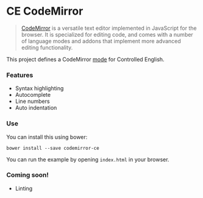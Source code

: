 # CE CodeMirror

> [CodeMirror](http://codemirror.net/) is a versatile text editor implemented in JavaScript for the browser. It is specialized for editing code, and comes with a number of language modes and addons that implement more advanced editing functionality.

This project defines a CodeMirror [mode](http://codemirror.net/doc/manual.html#modeapi) for Controlled English.

### Features

* Syntax highlighting
* Autocomplete
* Line numbers
* Auto indentation

### Use

You can install this using bower:

`bower install --save codemirror-ce`

You can run the example by opening `index.html` in your browser.

### Coming soon!

* Linting
